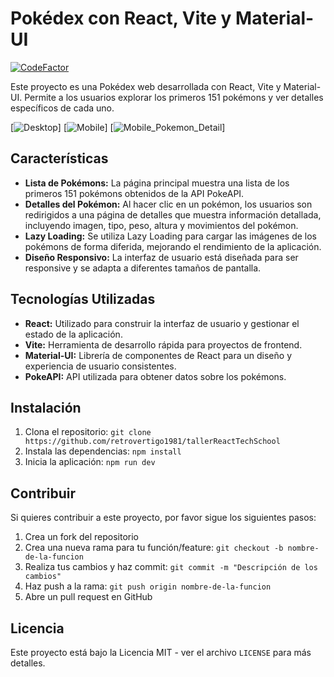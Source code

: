 # Pokédex con React, Vite y Material-UI

[![CodeFactor](https://www.codefactor.io/repository/github/retrovertigo1981/tallerreacttechschool/badge)](https://www.codefactor.io/repository/github/retrovertigo1981/tallerreacttechschool)

Este proyecto es una Pokédex web desarrollada con React, Vite y Material-UI. Permite a los usuarios explorar los primeros 151 pokémons y ver detalles específicos de cada uno.

[![Desktop](https://i.imgur.com/stVpgkO.png)]
[![Mobile](https://i.imgur.com/hYYRUpQ.png)]
[![Mobile_Pokemon_Detail](https://i.imgur.com/il1jNYK.png)]

## Características

- **Lista de Pokémons:** La página principal muestra una lista de los primeros 151 pokémons obtenidos de la API PokeAPI.
- **Detalles del Pokémon:** Al hacer clic en un pokémon, los usuarios son redirigidos a una página de detalles que muestra información detallada, incluyendo imagen, tipo, peso, altura y movimientos del pokémon.
- **Lazy Loading:** Se utiliza Lazy Loading para cargar las imágenes de los pokémons de forma diferida, mejorando el rendimiento de la aplicación.
- **Diseño Responsivo:** La interfaz de usuario está diseñada para ser responsive y se adapta a diferentes tamaños de pantalla.

## Tecnologías Utilizadas

- **React:** Utilizado para construir la interfaz de usuario y gestionar el estado de la aplicación.
- **Vite:** Herramienta de desarrollo rápida para proyectos de frontend.
- **Material-UI:** Librería de componentes de React para un diseño y experiencia de usuario consistentes.
- **PokeAPI:** API utilizada para obtener datos sobre los pokémons.

## Instalación

1. Clona el repositorio: `git clone https://github.com/retrovertigo1981/tallerReactTechSchool`
2. Instala las dependencias: `npm install`
3. Inicia la aplicación: `npm run dev`

## Contribuir

Si quieres contribuir a este proyecto, por favor sigue los siguientes pasos:

1. Crea un fork del repositorio
2. Crea una nueva rama para tu función/feature: `git checkout -b nombre-de-la-funcion`
3. Realiza tus cambios y haz commit: `git commit -m "Descripción de los cambios"`
4. Haz push a la rama: `git push origin nombre-de-la-funcion`
5. Abre un pull request en GitHub

## Licencia

Este proyecto está bajo la Licencia MIT - ver el archivo `LICENSE` para más detalles.
